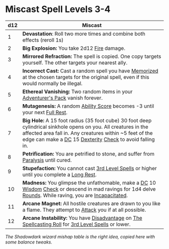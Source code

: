 # Miscast Spell Levels 3-4

| d12 | Miscast                                                                                                                                                                                                                                                                                                                                                                     |
| --- | --------------------------------------------------------------------------------------------------------------------------------------------------------------------------------------------------------------------------------------------------------------------------------------------------------------------------------------------------------------------------- |
| 1   | **Devastation**: Roll two more times and combine both effects (reroll 1s)                                                                                                                                                                                                                                                                                                   |
| 2   | **Big Explosion:** You take 2d12 [Fire](../../Damage%20Types/Fire) damage.                                                                                                                                                                                                                                                                                                  |
| 3   | **Mirrored Refraction:** The spell is copied. One copy targets yourself. The other targets your nearest ally.                                                                                                                                                                                                                                                               |
| 4   | **Incorrect Cast:** Cast a random spell you have [Memorized](../Spell%20Memorization.md) at the chosen targets for the original spell, even if this would normally be illegal.                                                                                                                                                                                              |
| 5   | **Ethereal Vanishing:** Two random items in your [Adventurer's Pack](../../Items/Equipment/Individual%20Item%20Cards/Gear/100%20Coins/Adventurer's%20Pack.md) vanish forever.                                                                                                                                                                                               |
| 6   | **Mutagenesis:** A random [Ability Score](../../Player%20Characters/Chosen%20Statistics/Ability%20Scores.md) becomes -3 until your next [Full Rest](../../Game%20Procedures/Resting.md#Full%20Rest).                                                                                                                                                                        |
| 7   | **Big Hole:** A 15 foot radius (35 foot cube) 30 foot deep cylindrical sinkhole opens on you. All creatures in the affected area fall in. Any creatures within ~5 feet of the edge can make a [DC](../../Game%20Procedures/DC.md) 15 [Dexterity](../../Player%20Characters/Chosen%20Statistics/Dexterity.md) [Check](../../Game%20Procedures/Check.md) to avoid falling in. |
| 8   | **Petrification:** You are petrified to stone, and suffer from [Paralysis](../../Conditions/Paralyzed.md) until cured.                                                                                                                                                                                                                                                      |
| 9   | **Stupefaction:** You cannot cast [3rd Level Spells](../Spells/Mythril%20Spells/Level%203/3rd%20Level%20Spells.md) or higher until you complete a [Long Rest](../../Game%20Procedures/Resting.md#Long%20Rest).                                                                                                                                                              |
| 10  | **Madness:** You glimpse the unfathomable, make a [DC](../../Game%20Procedures/DC.md) 10 [Wisdom](../../Player%20Characters/Chosen%20Statistics/Wisdom.md) [Check](../../Game%20Procedures/Check.md) or descend in mad ravings for 1d4 delve [Rounds](../../Game%20Procedures/Round.md). While raving, you are [Incapacitated](../../Conditions/Incapacitated.md).          |
| 11  | **Arcane Magnet:** All hostile creatures are drawn to you like a flame. They attempt to [Attack](../../Game%20Procedures/Attack.md) you if at all possible.                                                                                                                                                                                                                 |
| 12  | **Arcane Instability:** You have [Disadvantage](../../Game%20Procedures/Dice%20Rolls/Disadvantage.md) on [The Spellcasting Roll](../Spellcasting.md#The%20Spellcasting%20Roll) for [3rd Level Spells](../Spells/Mythril%20Spells/Level%203/3rd%20Level%20Spells.md) or lower.                                                                                               |
*The Shadowdark wizard mishap table is the right idea, copied here with some balance tweaks.*